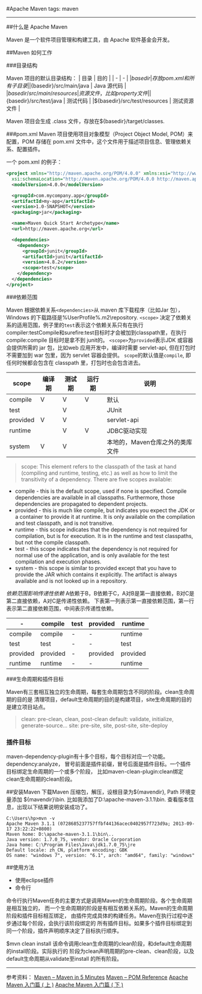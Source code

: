 #Apache Maven
tags: maven

---
##什么是 Apache Maven

Maven 是一个软件项目管理和构建工具，由 Apache 软件基金会开发。

##Maven 如何工作

###目录结构

Maven 项目的默认目录结构：
| 目录 | 目的 |
| - | - |
|${basedir} | 存放 pom.xml 和所有子目录 |
|${basedir}/src/main/java | Java 源代码 |
|${basedir}/src/main/resources | 资源文件，比如 property 文件 |
|${basedir}/src/test/java | 测试代码 |
|${basedir}/src/test/resources | 测试资源文件 |

Maven 项目会生成 .class 文件，存放在${basedir}/target/classes. 

###pom.xml
Maven 项目使用项目对象模型（Project Object Model, POM）来配置，POM 存储在 pom.xml 文件中，这个文件用于描述项目信息、管理依赖关系、配置插件。

一个 pom.xml 的例子：
```xml
<project xmlns="http://maven.apache.org/POM/4.0.0" xmlns:xsi="http://www.w3.org/2001/XMLSchema-instance"
  xsi:schemaLocation="http://maven.apache.org/POM/4.0.0 http://maven.apache.org/xsd/maven-4.0.0.xsd">
  <modelVersion>4.0.0</modelVersion>

  <groupId>com.mycompany.app</groupId>
  <artifactId>my-app</artifactId>
  <version>1.0-SNAPSHOT</version>
  <packaging>jar</packaging>

  <name>Maven Quick Start Archetype</name>
  <url>http://maven.apache.org</url>

  <dependencies>
    <dependency>
      <groupId>junit</groupId>
      <artifactId>junit</artifactId>
      <version>4.8.2</version>
      <scope>test</scope>
    </dependency>
  </dependencies>
</project>
```

###依赖范围

Maven 根据依赖关系`<dependencies>`从 maven 库下载程序（比如Jar 包），Windows 的下载路径是%UserProfile%\.m2\repository. 
`<scope>` 决定了依赖关系的适用范围，例子里的`test`表示这个依赖关系只有在执行
compiler:testCompile和surefire:test目标时才会被加到classpath里，在执行compile:compile
目标时是拿不到 junit的。
`<scope>`为`provided`表示JDK 或容器会提供所需的 jar 包，比如web 应用开发中，编译时需要 servlet-api, 但在打包时不需要加到 war 包里，因为 servlet 容器会提供。
`scope`的默认值是`compile`, 即任何时候都会包含在 classpath 里，打包时也会包含进去。

| scope | 编译期 | 测试期 | 运行期 | 说明 |
| - | - | - | - | - |
| compile | V | V | V | 默认 |
| test    |   | V |   | JUnit |
| provided| V | V |   | servlet-api |
| runtime |   | V | V | JDBC驱动实现 |
| system  | V | V |   | 本地的，Maven仓库之外的类库文件 |

> scope:
This element refers to the classpath of the task at hand (compiling and runtime, testing, etc.) as well as how to limit the transitivity of a dependency. There are five scopes available:
>
* compile - this is the default scope, used if none is specified. Compile dependencies are available in all classpaths. Furthermore, those dependencies are propagated to dependent projects.
* provided - this is much like compile, but indicates you expect the JDK or a container to provide it at runtime. It is only available on the compilation and test classpath, and is not transitive.
* runtime - this scope indicates that the dependency is not required for compilation, but is for execution. It is in the runtime and test classpaths, but not the compile classpath.
* test - this scope indicates that the dependency is not required for normal use of the application, and is only available for the test compilation and execution phases.
* system - this scope is similar to provided except that you have to provide the JAR which contains it explicitly. The artifact is always available and is not looked up in a repository.

*依赖范围影响传递性依赖*
A依赖于B，B依赖于C，A对B是第一直接依赖，B对C是第二直接依赖，A对C是传递性依赖。
下表第一列表示第一直接依赖范围，第一行表示第二直接依赖范围，中间表示传递性依赖。

|    -    | compile | test | provided | runtime |
| - | - | - | - | - |
| compile | compile | -    | -        | runtime |
| test    | test    | -    | -        | test |
| provided | provided | -  | provided | provided |
| runtime | runtime | -    | -        | runtime |

###生命周期和插件目标

Maven有三套相互独立的生命周期，每套生命周期包含不同的阶段。clean生命周期的目的是
清理项目，default生命周期的目的是构建项目，site生命周期的目的是建立项目站点。

> clean: pre-clean, clean, post-clean
> default: validate, initialize, generate-source...
> site: pre-site, site, post-site, site-deploy

### 插件目标

maven-dependency-plugin有十多个目标，每个目标对应一个功能。dependency:analyze，
冒号前面是插件前缀，冒号后面是插件目标。一个插件目标绑定生命周期的一个或多个阶段，
比如maven-clean-plugin:clean绑定clean生命周期的clean阶段。


##安装Maven
下载Maven 压缩包，解压，设根目录为\${mavendir}, Path 环境变量添加 ${mavendir}\bin. 比如我添加了D:\apache-maven-3.1.1\bin. 
查看版本信息，出现以下结果说明安装成功了。
```
C:\Users\hp>mvn -v
Apache Maven 3.1.1 (0728685237757ffbf44136acec0402957f723d9a; 2013-09-17 23:22:22+0800)
Maven home: D:\apache-maven-3.1.1\bin\..
Java version: 1.7.0_75, vendor: Oracle Corporation
Java home: C:\Program Files\Java\jdk1.7.0_75\jre
Default locale: zh_CN, platform encoding: GBK
OS name: "windows 7", version: "6.1", arch: "amd64", family: "windows"
```

##使用方法

- 使用eclipse插件
- 命令行

命令行执行Maven任务的主要方式是调用Maven的生命周期阶段。各个生命周期是相互独立的，
而一个生命周期的阶段是有相互依赖关系的。Maven的生命周期阶段和插件目标相互绑定，
由插件完成具体的构建任务。Maven在执行过程中逐步通过每个阶段，会执行该阶段绑定的
所有插件目标。如果多个插件目标绑定到同一个阶段，插件声明顺序决定了目标执行顺序。

$mvn clean install
该命令调用clean生命周期的clean阶段，和default生命周期的install阶段。实际执行的
阶段为clean声明周期的pre-clean、clean阶段，以及default生命周期从validate至install
的所有阶段。

---
参考资料：
[Maven – Maven in 5 Minutes](https://maven.apache.org/guides/getting-started/maven-in-five-minutes.html)
[Maven – POM Reference](http://maven.apache.org/pom.html)
[Apache Maven 入门篇 ( 上 )](http://www.oracle.com/technetwork/cn/community/java/apache-maven-getting-started-1-406235-zhs.html)
[Apache Maven 入门篇 ( 下 )](http://www.oracle.com/technetwork/cn/community/java/apache-maven-getting-started-2-405568-zhs.html)
